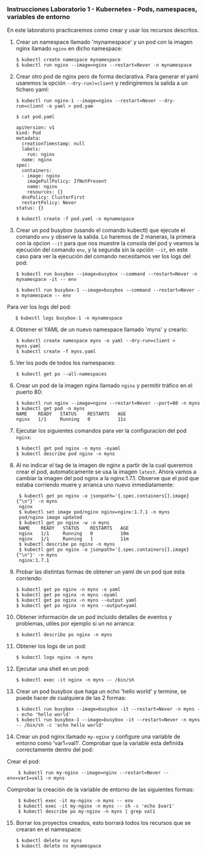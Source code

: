 ### Instrucciones Laboratorio 1 - Kubernetes - Pods, namespaces, variables de entorno

En este laboratorio practicaremos como crear y usar los recursos descritos.

1. Crear un namespace llamado 'mynamespace' y un pod con la imagen nginx llamado `nginx` en dicho namespace:

       $ kubectl create namespace mynamespace
       $ kubectl run nginx --image=nginx --restart=Never -n mynamespace

2. Crear otro pod de nginx pero de forma declarativa. Para generar el yaml usaremos la opción `--dry-run)=client` y redirigiremos la salida a un fichero yaml:

       $ kubectl run nginx-1 --image=nginx --restart=Never --dry-run=client -o yaml > pod.yam

       $ cat pod.yaml

       apiVersion: v1
       kind: Pod
       metadata:
         creationTimestamp: null
         labels:
           run: nginx
         name: nginx
       spec:
         containers:
         - image: nginx
           imagePullPolicy: IfNotPresent
           name: nginx
           resources: {}
         dnsPolicy: ClusterFirst
         restartPolicy: Never
       status: {}

       $ kubectl create -f pod.yaml -n mynamespace


3. Crear un pod busybox (usando el comando kubectl) que ejecute el comando `env` y observe la salida. Lo haremos de 2 maneras, la primera con la opcion `--it` para que nos muestre la consola del pod y veamos la ejecución del comando `env`, y la segunda sin la opción `--it`, en este caso para ver la ejecución del comando necesitamos ver los logs del pod:

       $ kubectl run busybox --image=busybox --command --restart=Never -n mynamespace -it -- env

       $ kubectl run busybox-1 --image=busybox --command --restart=Never -n mynamespace -- env

  Para ver los logs del pod:

       $ kubectl logs busybox-1 -n mynamespace

4. Obtener el YAML de un nuevo namespace llamado 'myns' y crearlo:

       $ kubectl create namespace myns -o yaml --dry-run=client > myns.yaml
       $ kubectl create -f myns.yaml

5. Ver los pods de todos los namespaces:

       $ kubectl get po --all-namespaces

6. Crear un pod de la imagen nginx llamado `nginx` y permitir tráfico en el puerto 80:

       $ kubectl run nginx --image=nginx --restart=Never --port=80 -n myns
       $ kubectl get pod -n myns
       NAME    READY   STATUS    RESTARTS   AGE
       nginx   1/1     Running   0          11s

7. Ejecutar los siguientes comandos para ver la configuracíon del pod `nginx`:

       $ kubectl get pod nginx -n myns -oyaml
       $ kubectl describe pod nginx -n myns

8. Al no indicar el tag de la imagen de nginx a partir de la cual queremos crear el pod, automaticamente se usa la imagen `latest`. Ahora vamos a cambiar la imagen del pod nginx a la nginx:1.7.1. Observe que el pod que estaba corriendo muere y arranca uno nuevo inmediatamente:

        $ kubectl get po nginx -o jsonpath='{.spec.containers[].image}{"\n"}' -n myns
        nginx
        $ kubectl set image pod/nginx nginx=nginx:1.7.1 -n myns
        pod/nginx image updated
        $ kubectl get po nginx -w -n myns
        NAME    READY   STATUS    RESTARTS   AGE
        nginx   1/1     Running   0          10m
        nginx   1/1     Running   1          11m
        $ kubectl describe po nginx -n myns
        $ kubectl get po nginx -o jsonpath='{.spec.containers[].image}{"\n"}' -n myns
        nginx:1.7.1

9. Probar las distintas formas de obtener un yaml de un pod que esta corriendo:

       $ kubectl get po nginx -n myns -o yaml
       $ kubectl get po nginx -n myns -oyaml
       $ kubectl get po nginx -n myns --output yaml
       $ kubectl get po nginx -n myns --output=yaml

10. Obtener información de un pod incluido detalles de eventos y problemas, utiles por ejemplo si un no arranca:

        $ kubectl describe po nginx -n myns

11. Obtener los logs de un pod:

        $ kubectl logs nginx -n myns

12. Ejecutar una shell en un pod:

        $ kubectl exec -it nginx -n myns -- /bin/sh

13. Crear un pod busybox que haga un echo 'hello world' y termine, se puede hacer de cualquiera de las 2 formas:

        $ kubectl run busybox --image=busybox -it --restart=Never -n myns -- echo 'hello world'
        $ kubectl run busybox-1 --image=busybox -it --restart=Never -n myns -- /bin/sh -c 'echo hello world'

14. Crear un pod nginx llamado `my-nginx` y configure una variable de entorno como 'var1=val1'. Comprobar que la variable esta definida correctamente dentro del pod:

 Crear el pod:

        $ kubectl run my-nginx --image=nginx --restart=Never --env=var1=val1 -n myns

 Comprobar la creación de la variable de entorno de las siguientes formas:

        $ kubectl exec -it my-nginx -n myns -- env
        $ kubectl exec -it my-nginx -n myns -- sh -c 'echo $var1'
        $ kubectl describe po my-nginx -n myns | grep val1

15. Borrar los proyectos creados, esto borrará todos los recursos que se crearan en el namespace:

        $ kubectl delete ns myns
        $ kubectl delete ns mynamespace
